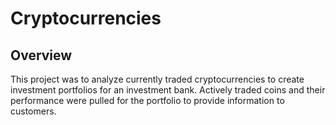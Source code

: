 # Cryptocurrencies

## Overview
This project was to analyze currently traded cryptocurrencies to create investment portfolios for an investment bank. Actively traded coins and their performance were pulled for the portfolio to provide information to customers.